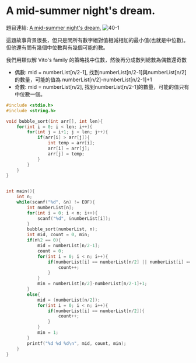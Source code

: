 # A mid-summer night's dream.
題目連結: [A mid-summer night's dream.](https://onlinejudge.org/index.php?option=com_onlinejudge&Itemid=8&category=24&page=show_problem&problem=998)
![40-1](pic/40-1.jpg)

這題故事背景很長，但只是問所有數字絕對值相減相加的最小值(也就是中位數)。但他還有問有幾個中位數與有幾個可能的數。

我們用類似解 Vito's family 的策略找中位數，然後再分成數列總數為偶數還奇數
* 偶數: mid = numberList[n/2-1], 找到numberList[n/2-1]與numberList[n/2]的數量，可能的值為 numberList[n/2]-numberList[n/2-1]+1
* 奇數: mid = numberList[n/2], 找到numberList[n/2-1]的數量，可能的值只有中位數一個。

```C
#include <stdio.h>
#include <string.h>

void bubble_sort(int arr[], int len){
    for(int i = 0; i < len; i++){
        for(int j = i+1; j < len; j++){
            if(arr[i] > arr[j]){
                int temp = arr[i];
                arr[i] = arr[j];
                arr[j] = temp;
            }
        }
    }
}


int main(){
    int n;
    while(scanf("%d", &n) != EOF){
        int numberList[n];
        for(int i = 0; i < n; i++){
            scanf("%d", &numberList[i]);
        }
        bubble_sort(numberList, n);
        int mid, count = 0, min;
        if(n%2 == 0){
            mid = numberList[n/2-1];
            count = 0;
            for(int i = 0; i < n; i++){
                if(numberList[i] == numberList[n/2] || numberList[i] == numberList[n/2-1]){
                    count++;
                }
            }
            min = numberList[n/2]-numberList[n/2-1]+1;
        }
        else{
            mid = (numberList[n/2]);
            for(int i = 0; i < n; i++){
                if(numberList[i] == numberList[n/2]){
                    count++;
                }
            }
            min = 1;
        }
        printf("%d %d %d\n", mid, count, min);
    }
}

```